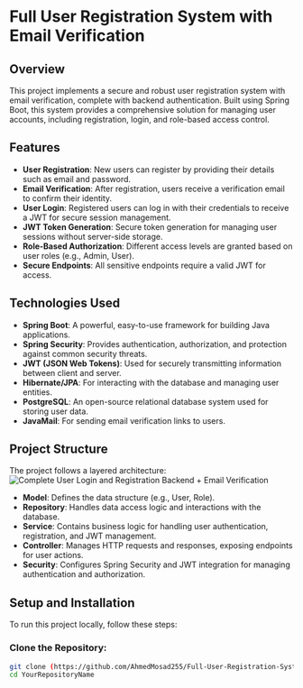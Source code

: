 # Full User Registration System with Email Verification

## Overview
This project implements a secure and robust user registration system with email verification, complete with backend authentication. Built using Spring Boot, this system provides a comprehensive solution for managing user accounts, including registration, login, and role-based access control.

## Features
- **User Registration**: New users can register by providing their details such as email and password.
- **Email Verification**: After registration, users receive a verification email to confirm their identity.
- **User Login**: Registered users can log in with their credentials to receive a JWT for secure session management.
- **JWT Token Generation**: Secure token generation for managing user sessions without server-side storage.
- **Role-Based Authorization**: Different access levels are granted based on user roles (e.g., Admin, User).
- **Secure Endpoints**: All sensitive endpoints require a valid JWT for access.

## Technologies Used
- **Spring Boot**: A powerful, easy-to-use framework for building Java applications.
- **Spring Security**: Provides authentication, authorization, and protection against common security threats.
- **JWT (JSON Web Tokens)**: Used for securely transmitting information between client and server.
- **Hibernate/JPA**: For interacting with the database and managing user entities.
- **PostgreSQL**: An open-source relational database system used for storing user data.
- **JavaMail**: For sending email verification links to users.

## Project Structure
The project follows a layered architecture:
![Complete User Login and Registration Backend + Email Verification](https://github.com/user-attachments/assets/690fc0a4-0a24-4be6-814a-65e0ce8be788)

- **Model**: Defines the data structure (e.g., User, Role).
- **Repository**: Handles data access logic and interactions with the database.
- **Service**: Contains business logic for handling user authentication, registration, and JWT management.
- **Controller**: Manages HTTP requests and responses, exposing endpoints for user actions.
- **Security**: Configures Spring Security and JWT integration for managing authentication and authorization.

## Setup and Installation
To run this project locally, follow these steps:

### Clone the Repository:
```bash
git clone (https://github.com/AhmedMosad255/Full-User-Registration-System-with-Email-Verification.git)
cd YourRepositoryName
